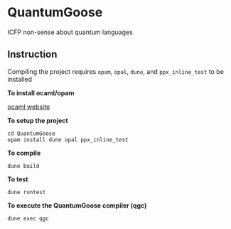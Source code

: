 # QuantumGoose

ICFP non-sense about quantum languages 

## Instruction

Compiling the project requires `opam`, `opal`, `dune`, and `ppx_inline_test` to be installed

**To install ocaml/opam**

[ocaml website](https://ocaml.org/docs/up-and-running)

**To setup the project**

```
cd QuantumGoose
opam install dune opal ppx_inline_test
```
**To compile**

```
dune build

```

**To test**

```
dune runtest
```

**To execute the QuantumGoose compiler (qgc)**

```
dune exec qgc
```
